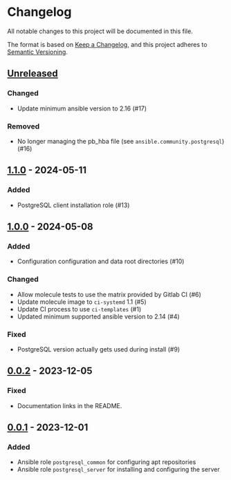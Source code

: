 # Changelog

All notable changes to this project will be documented in this file.

The format is based on [Keep a Changelog](https://keepachangelog.com/en/1.0.0/),
and this project adheres to [Semantic Versioning](https://semver.org/spec/v2.0.0.html).

## [Unreleased]

### Changed

- Update minimum ansible version to 2.16 (#17)

### Removed

- No longer managing the pb_hba file (see `ansible.community.postgresql`) (#16)

## [1.1.0] - 2024-05-11

### Added

- PostgreSQL client installation role (#13)

## [1.0.0] - 2024-05-08

### Added

- Configuration configuration and data root directories (#10)

### Changed

- Allow molecule tests to use the matrix provided by Gitlab CI (#6)
- Update molecule image to `ci-systemd` 1.1 (#5)
- Update CI process to use `ci-templates` (#1)
- Updated minimum supported ansible version to 2.14 (#4)

### Fixed

- PostgreSQL version actually gets used during install (#9)

## [0.0.2] - 2023-12-05

### Fixed

- Documentation links in the README.

## [0.0.1] - 2023-12-01

### Added

- Ansible role `postgresql_common` for configuring apt repositories
- Ansible role `postgresql_server` for installing and configuring the server

[unreleased]: https://git.dubzland.com/dubzland/ansible-collections/postgresql/-/compare/v1.1.0...HEAD
[1.1.0]: https://git.dubzland.com/dubzland/ansible-collections/postgresql/-/compare/v1.0.0...v1.1.0
[1.0.0]: https://git.dubzland.com/dubzland/ansible-collections/postgresql/-/compare/v0.0.2...v1.0.0
[0.0.2]: https://git.dubzland.com/dubzland/ansible-collections/postgresql/-/compare/v0.0.1...v0.0.2
[0.0.1]: https://git.dubzland.com/dubzland/ansible-collections/postgresql/-/tree/v0.0.1
